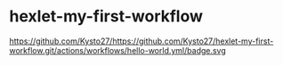 # hexlet-my-first-workflow

https://github.com/Kysto27/https://github.com/Kysto27/hexlet-my-first-workflow.git/actions/workflows/hello-world.yml/badge.svg